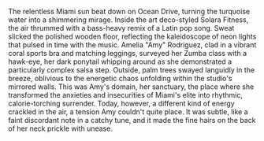 The relentless Miami sun beat down on Ocean Drive, turning the turquoise water into a shimmering mirage.  Inside the art deco-styled Solara Fitness, the air thrummed with a bass-heavy remix of a Latin pop song.  Sweat slicked the polished wooden floor, reflecting the kaleidoscope of neon lights that pulsed in time with the music.  Amelia "Amy" Rodriguez, clad in a vibrant coral sports bra and matching leggings, surveyed her Zumba class with a hawk-eye, her dark ponytail whipping around as she demonstrated a particularly complex salsa step.  Outside, palm trees swayed languidly in the breeze, oblivious to the energetic chaos unfolding within the studio's mirrored walls. This was Amy's domain, her sanctuary, the place where she transformed the anxieties and insecurities of Miami's elite into rhythmic, calorie-torching surrender.  Today, however, a different kind of energy crackled in the air, a tension Amy couldn't quite place.  It was subtle, like a faint discordant note in a catchy tune, and it made the fine hairs on the back of her neck prickle with unease.
